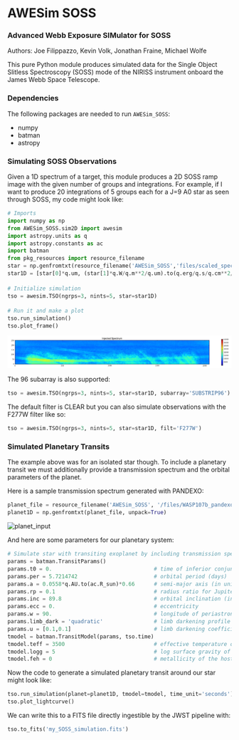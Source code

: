 # AWESim SOSS

### Advanced Webb Exposure SIMulator for SOSS

Authors: Joe Filippazzo, Kevin Volk, Jonathan Fraine, Michael Wolfe

This pure Python module produces simulated data for the Single Object Slitless Spectroscopy (SOSS) mode of the NIRISS instrument onboard the James Webb Space Telescope.

### Dependencies
The following packages are needed to run `AWESim_SOSS`:
- numpy
- batman
- astropy

### Simulating SOSS Observations

Given a 1D spectrum of a target, this module produces a 2D SOSS ramp image with the given number of groups and integrations. For example, if I want to produce 20 integrations of 5 groups each for a J=9 A0 star as seen through SOSS, my code might look like:

```python
# Imports
import numpy as np
from AWESim_SOSS.sim2D import awesim
import astropy.units as q
import astropy.constants as ac
import batman
from pkg_resources import resource_filename
star = np.genfromtxt(resource_filename('AWESim_SOSS','files/scaled_spectrum.txt'), unpack=True)
star1D = [star[0]*q.um, (star[1]*q.W/q.m**2/q.um).to(q.erg/q.s/q.cm**2/q.AA)]

# Initialize simulation
tso = awesim.TSO(ngrps=3, nints=5, star=star1D)
            
# Run it and make a plot
tso.run_simulation()
tso.plot_frame()
```

![output](AWESim_SOSS/img/2D_star.png "The output trace")

The 96 subarray is also supported:

```python
tso = awesim.TSO(ngrps=3, nints=5, star=star1D, subarray='SUBSTRIP96')
```

The default filter is CLEAR but you can also simulate observations with the F277W filter like so:

```python
tso = awesim.TSO(ngrps=3, nints=5, star=star1D, filt='F277W')
```

### Simulated Planetary Transits

The example above was for an isolated star though. To include a planetary transit we must additionally provide a transmission spectrum and the orbital parameters of the planet.

Here is a sample transmission spectrum generated with PANDEXO:

```python
planet_file = resource_filename('AWESim_SOSS', '/files/WASP107b_pandexo_input_spectrum.dat')
planet1D = np.genfromtxt(planet_file, unpack=True)
````

![planet_input](AWESim_SOSS/img/1D_planet.png "The input transmission spectrum")

And here are some parameters for our planetary system:

```python
# Simulate star with transiting exoplanet by including transmission spectrum and orbital params
params = batman.TransitParams()
params.t0 = 0.                                # time of inferior conjunction
params.per = 5.7214742                        # orbital period (days)
params.a = 0.0558*q.AU.to(ac.R_sun)*0.66      # semi-major axis (in units of stellar radii)
params.rp = 0.1                               # radius ratio for Jupiter orbiting the Sun
params.inc = 89.8                             # orbital inclination (in degrees)
params.ecc = 0.                               # eccentricity
params.w = 90.                                # longitude of periastron (in degrees)
params.limb_dark = 'quadratic'                # limb darkening profile to use
params.u = [0.1,0.1]                          # limb darkening coefficients
tmodel = batman.TransitModel(params, tso.time)
tmodel.teff = 3500                            # effective temperature of the host star
tmodel.logg = 5                               # log surface gravity of the host star
tmodel.feh = 0                                # metallicity of the host star
```

Now the code to generate a simulated planetary transit around our star might look like:

```python
tso.run_simulation(planet=planet1D, tmodel=tmodel, time_unit='seconds')
tso.plot_lightcurve()
```

We can write this to a FITS file directly ingestible by the JWST pipeline with:

```python
tso.to_fits('my_SOSS_simulation.fits')
```

<!--We can verify that the lightcurves are wavelength dependent by plotting a few different columns of the SOSS trace like so:

```python
TSO.plot_lightcurve([15,150,300])
```

![lightcurves](AWESim_SOSS/img/lc.png "lightcurves") -->

